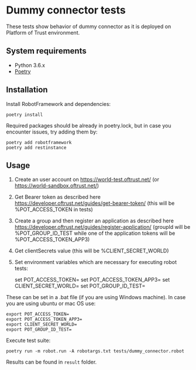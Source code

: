 # Dummy connector tests

These tests show behavior of dummy connector as it is deployed on Platform of Trust environment.

## System requirements

- Python 3.6.x
- [Poetry](https://python-poetry.org/docs/)

## Installation

Install RobotFramework and dependencies:

    poetry install

Required packages should be already in poetry.lock, but in case you encounter issues, try adding them by:

    poetry add robotframework
    poetry add restinstance

## Usage

1. Create an user account on https://world-test.oftrust.net/ (or https://world-sandbox.oftrust.net/)
2. Get Bearer token as described here https://developer.oftrust.net/guides/get-bearer-token/ (this will be %POT_ACCESS_TOKEN in tests)
3. Create a group and then register an application as described here https://developer.oftrust.net/guides/register-application/ (groupId will be %POT_GROUP_ID_TEST while one of the application tokens will be %POT_ACCESS_TOKEN_APP3)
4. Get clientSecrets value (this will be %CLIENT_SECRET_WORLD)
5. Set environment variables which are necessary for executing robot tests:

    set POT_ACCESS_TOKEN=
    set POT_ACCESS_TOKEN_APP3=
    set CLIENT_SECRET_WORLD=
    set POT_GROUP_ID_TEST=

These can be set in a .bat file (if you are using Windows machine).
In case you are using ubuntu or mac OS use: 

    export POT_ACCESS_TOKEN=
    export POT_ACCESS_TOKEN_APP3=
    export CLIENT_SECRET_WORLD=
    export POT_GROUP_ID_TEST=
    
Execute test suite:

    poetry run -m robot.run -A robotargs.txt tests/dummy_connector.robot

Results can be found in `result` folder.

